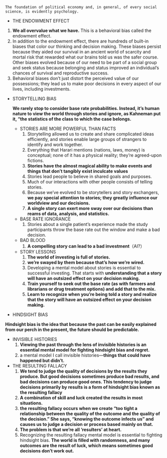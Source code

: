 ```text
The foundation of political economy and, in general, of every social science, is evidently psychology.
```

- THE ENDOWMENT EFFECT

1. **We all overvalue what we have.** This is a behavioral bias called the endowment effect.
2. In addition to the endowment effect, there are hundreds of built-in biases that color our thinking and decision making. These biases persist because they aided our survival in an ancient world of scarcity and mortal risk that rewarded what our brains told us was the safer course. Other biases evolved because of our need to be part of a social group and seek status because belonging and status improved an individual’s chances of survival and reproductive success.
3. Behavioral biases don’t just distort the perceived value of our possessions; they lead us to make poor decisions in every aspect of our lives, including investments.

- STORYTELLING BIAS

  **We rarely stop to consider base rate probabilities. Instead, it’s human nature to view the world through stories and ignore, as Kahneman put it, “the statistics of the class to which the case belongs.**
   - STORIES ARE MORE POWERFUL THAN FACTS
     1. Storytelling allowed us to create and share complicated ideas efficiently, and stories enable large groups of strangers to identify and work together.
     2. Everything that Harari mentions (nations, laws, money) is conceptual; none of it has a physical reality; they’re agreed-upon fictions. 
     3. **Stories have the almost magical ability to make events and things that don’t tangibly exist inculcate values**
     4. Stories lead people to believe in shared goals and purposes.
     5. Much of our interactions with other people consists of telling stories.
     6. Because we’ve evolved to be storytellers and story exchangers, **we pay special attention to stories; they greatly influence our worldview and our decisions.**
     7. **A single story can exert more sway over our decisions than reams of data, analysis, and statistics.**
   - BASE RATE IGNORANCE
     1. Stories about a single patient’s experience made the study participants throw the base rate out the window and make a bad decision.
   - BAD BLOOD
     1. **A compelling story can lead to a bad investment**（AI?）
   - STORY LESSONS
     1. **The world of investing is full of stories.**
     2. **we’re swayed by them because that’s how we’re wired.**
     3. Developing a mental model about stories is essential to successful investing. That starts with **understanding that a story will have an outsized effect on your decision making.**
     4. **Train yourself to seek out the base rate (as with farmers and librarians or drug treatment options) and add that to the mix.**
     5. **Learn to recognize when you’re being told a story and realize that the story will have an outsized effect on your decision making.**

- HINDSIGHT BIAS

**Hindsight bias is the idea that because the past can be easily explained from our perch in the present, the future should be predictable.**
  - INVISIBLE HISTORIES
    1. **Viewing the past through the lens of invisible histories is an essential mental model for fighting hindsight bias and regret.**
    2. a mental model I call invisible histories—**things that could have happened but didn’t.**
  - THE RESULTING FALLACY
    1. **We tend to judge the quality of decisions by the results they produce. But good decisions sometimes produce bad results, and bad decisions can produce good ones. This tendency to judge decisions primarily by results is a form of hindsight bias known as the resulting fallacy**
    2. **A combination of skill and luck created the results in most situations.**
    3. **the resulting fallacy occurs when we create “too tight a relationship between the quality of the outcome and the quality of the decision.” She says, “knowing the outcome infects us” and causes us to judge a decision or process based mainly on that.**
    4. **The problem is that we’re all ‘resulters’ at heart.**
    5. Recognizing the resulting fallacy mental model is essential to fighting hindsight bias. **The world is filled with randomness, and many outcomes are the result of luck, which means sometimes good decisions don’t work out.**